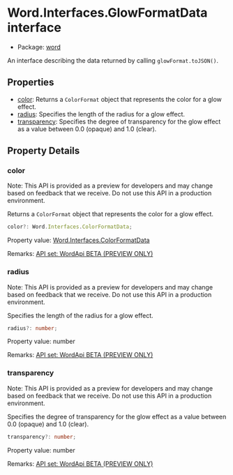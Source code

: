 # Word.Interfaces.GlowFormatData interface

- Package: [word](/en-us/javascript/api/word)

An interface describing the data returned by calling `glowFormat.toJSON()`.

## Properties

- [color](#color): Returns a `ColorFormat` object that represents the color for a glow effect.
- [radius](#radius): Specifies the length of the radius for a glow effect.
- [transparency](#transparency): Specifies the degree of transparency for the glow effect as a value between 0.0 (opaque) and 1.0 (clear).

## Property Details

### color

Note: This API is provided as a preview for developers and may change based on feedback that we receive. Do not use this API in a production environment.

Returns a `ColorFormat` object that represents the color for a glow effect.

```typescript
color?: Word.Interfaces.ColorFormatData;
```

Property value: [Word.Interfaces.ColorFormatData](/en-us/javascript/api/word/word.interfaces.colorformatdata)

Remarks: [API set: WordApi BETA (PREVIEW ONLY)](/en-us/javascript/api/requirement-sets/word/word-api-requirement-sets)

### radius

Note: This API is provided as a preview for developers and may change based on feedback that we receive. Do not use this API in a production environment.

Specifies the length of the radius for a glow effect.

```typescript
radius?: number;
```

Property value: number

Remarks: [API set: WordApi BETA (PREVIEW ONLY)](/en-us/javascript/api/requirement-sets/word/word-api-requirement-sets)

### transparency

Note: This API is provided as a preview for developers and may change based on feedback that we receive. Do not use this API in a production environment.

Specifies the degree of transparency for the glow effect as a value between 0.0 (opaque) and 1.0 (clear).

```typescript
transparency?: number;
```

Property value: number

Remarks: [API set: WordApi BETA (PREVIEW ONLY)](/en-us/javascript/api/requirement-sets/word/word-api-requirement-sets)